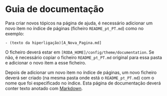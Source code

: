 # Guia de documentação

Para criar novos tópicos na página de ajuda, é necessário adicionar um novo item no índice de páginas (ficheiro `README_pt_PT.md`) como no exemplo:

```
- (texto da hiperligação)[A_Nova_Pagina.md]
```

O ficheiro deverá estar em `[RODA_HOME]/config/theme/documentation`. Se não, é necessário copiar o ficheiro `README_pt_PT.md` original para essa pasta e adicionar o novo item a esse ficheiro.

Depois de adicionar um novo item no índice de páginas, um novo ficheiro deverá ser criado (na mesma pasta onde está o `README_pt_PT.md`) com o nome que foi especificado no índice. Esta página de documentação deverá conter texto anotado com [Markdown](https://guides.github.com/features/mastering-markdown/).

